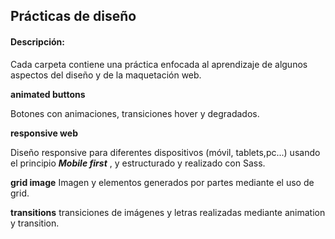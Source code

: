 ## Prácticas de diseño

#### Descripción:

Cada carpeta contiene una práctica enfocada al aprendizaje de algunos  aspectos del diseño y de la maquetación web.

**animated buttons**

Botones con animaciones, transiciones hover y degradados.

 **responsive web**
 
 Diseño responsive para diferentes dispositivos (móvil, tablets,pc...) usando el principio ***Mobile first*** ,
 y estructurado y realizado con Sass. 

 **grid image**
 Imagen y elementos  generados por partes mediante el uso de grid.  

 **transitions**
 transiciones de imágenes y letras realizadas mediante animation y transition.
